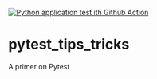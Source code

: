 [![Python application test ith Github Action](https://github.com/idebasishbose/pytest_tips_tricks/actions/workflows/testing-ci.yml/badge.svg)](https://github.com/idebasishbose/pytest_tips_tricks/actions/workflows/testing-ci.yml)

# pytest_tips_tricks
A primer on Pytest
